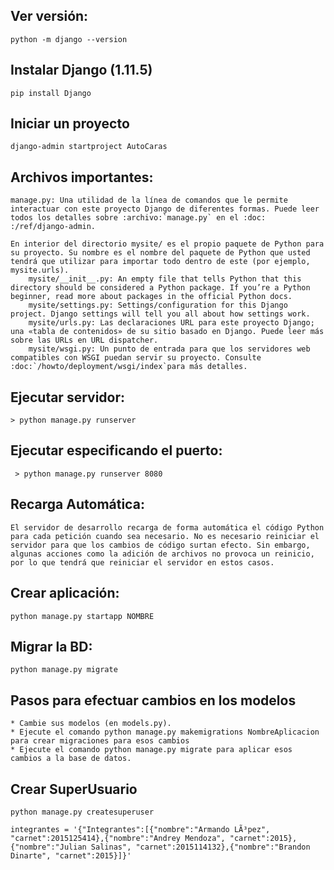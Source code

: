 ## Ver versión:
	python -m django --version

## Instalar Django (1.11.5)
	pip install Django

## Iniciar un proyecto
	django-admin startproject AutoCaras

## Archivos importantes:
	manage.py: Una utilidad de la línea de comandos que le permite interactuar con este proyecto Django de diferentes formas. Puede leer todos los detalles sobre :archivo:`manage.py` en el :doc: :/ref/django-admin.

	En interior del directorio mysite/ es el propio paquete de Python para su proyecto. Su nombre es el nombre del paquete de Python que usted tendrá que utilizar para importar todo dentro de este (por ejemplo, mysite.urls).
		mysite/__init__.py: An empty file that tells Python that this directory should be considered a Python package. If you’re a Python beginner, read more about packages in the official Python docs.
		mysite/settings.py: Settings/configuration for this Django project. Django settings will tell you all about how settings work.
		mysite/urls.py: Las declaraciones URL para este proyecto Django; una «tabla de contenidos» de su sitio basado en Django. Puede leer más sobre las URLs en URL dispatcher.
		mysite/wsgi.py: Un punto de entrada para que los servidores web compatibles con WSGI puedan servir su proyecto. Consulte :doc:`/howto/deployment/wsgi/index`para más detalles.

## Ejecutar servidor:
	> python manage.py runserver

## Ejecutar especificando el puerto:
	 > python manage.py runserver 8080

## Recarga Automática:
	El servidor de desarrollo recarga de forma automática el código Python para cada petición cuando sea necesario. No es necesario reiniciar el servidor para que los cambios de código surtan efecto. Sin embargo, algunas acciones como la adición de archivos no provoca un reinicio, por lo que tendrá que reiniciar el servidor en estos casos.

## Crear aplicación:
	python manage.py startapp NOMBRE

## Migrar la BD:
	python manage.py migrate

## Pasos para efectuar cambios en los modelos
	* Cambie sus modelos (en models.py).
	* Ejecute el comando python manage.py makemigrations NombreAplicacion para crear migraciones para esos cambios
	* Ejecute el comando python manage.py migrate para aplicar esos cambios a la base de datos.

## Crear SuperUsuario
	python manage.py createsuperuser

	integrantes = '{"Integrantes":[{"nombre":"Armando LÃ³pez", "carnet":2015125414},{"nombre":"Andrey Mendoza", "carnet":2015},{"nombre":"Julian Salinas", "carnet":2015114132},{"nombre":"Brandon Dinarte", "carnet":2015}]}'
